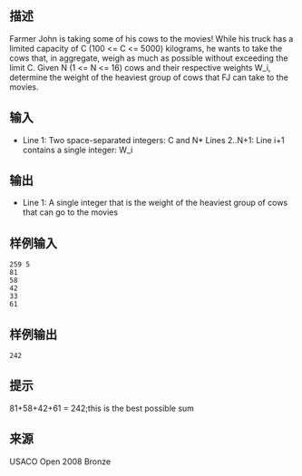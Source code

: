 ## 描述


Farmer John is taking some of his cows to the movies! While his truck has a limited capacity of C (100 <= C <= 5000) kilograms, he wants to take the cows that, in aggregate, weigh as much as possible without exceeding the limit C. Given N (1 <= N <= 16) cows and their respective weights W_i, determine the weight of the heaviest group of cows that FJ can take to the movies.

## 输入


* Line 1: Two space-separated integers: C and N* Lines 2..N+1: Line i+1 contains a single integer: W_i

## 输出


* Line 1: A single integer that is the weight of the heaviest group of cows that can go to the movies

## 样例输入


```
259 5
81
58
42
33
61

```


## 样例输出


```
242

```


## 提示


81+58+42+61 = 242;this is the best possible sum

## 来源


USACO Open 2008 Bronze

